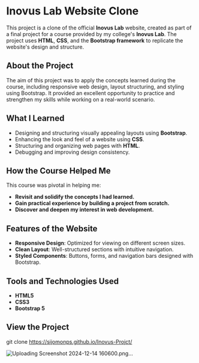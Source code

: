 # Inovus Lab Website Clone

This project is a clone of the official **Inovus Lab** website, created as part of a final project for a course provided by my college's **Inovus Lab**. The project uses **HTML**, **CSS**, and the **Bootstrap framework** to replicate the website's design and structure.

## About the Project
The aim of this project was to apply the concepts learned during the course, including responsive web design, layout structuring, and styling using Bootstrap. It provided an excellent opportunity to practice and strengthen my skills while working on a real-world scenario.

## What I Learned
- Designing and structuring visually appealing layouts using **Bootstrap**.
- Enhancing the look and feel of a website using **CSS**.
- Structuring and organizing web pages with **HTML**.
- Debugging and improving design consistency.

## How the Course Helped Me
This course was pivotal in helping me:
- **Revisit and solidify the concepts I had learned.**
- **Gain practical experience by building a project from scratch.**
- **Discover and deepen my interest in web development.**

## Features of the Website
- **Responsive Design**: Optimized for viewing on different screen sizes.
- **Clean Layout**: Well-structured sections with intuitive navigation.
- **Styled Components**: Buttons, forms, and navigation bars designed with Bootstrap.

## Tools and Technologies Used
- **HTML5**
- **CSS3**
- **Bootstrap 5**

## View the Project

   git clone https://sijomonps.github.io/Inovus-Projct/

![Uploading Screenshot 2024-12-14 160600.png…]()

   

